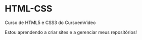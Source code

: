 # HTML-CSS
 Curso de HTML5 e CSS3 do CursoemVideo

Estou aprendendo a criar sites e a gerenciar meus repositórios!